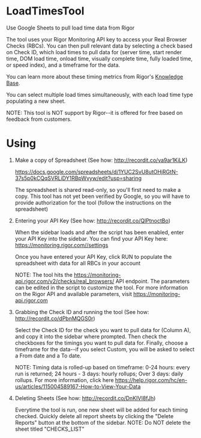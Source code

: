 # LoadTimesTool

Use Google Sheets to pull load time data from Rigor

The tool uses your Rigor Monitoring API key to access your Real Browser Checks (RBCs). You can then pull relevant data by selecting a check based on Check ID, which load times to pull data for (server time, start render time, DOM load time, onload time, visually complete time, fully loaded time, or speed index), and a timeframe for the data.

You can learn more about these timing metrics from Rigor's [Knowledge Base](https://help.rigor.com/hc/en-us/articles/115006741308-Performance-Metrics-Glossary).

You can select multiple load times simultaneously, with each load time type populating a new sheet.

NOTE: This tool is NOT support by Rigor--it is offered for free based on feedback from customers.

# Using

1. Make a copy of Spreadsheet (See how: http://recordit.co/va9ar1KiLK)

   https://docs.google.com/spreadsheets/d/1YUC2SvU8utOHjRGtN-37s5p0kCQqSVRLiDY1RBpWvyw/edit?usp=sharing

   The spreadsheet is shared read-only, so you'll first need to make a copy. This tool has not yet been verified by Google, so you          will have to provide authorization for the tool (follow the instructions on the spreadsheet)

2. Entering your API Key (See how: http://recordit.co/QlPtnoctBo)

   When the sidebar loads and after the script has been enabled, enter your API Key into the sidebar. You can find your API Key here:      https://monitoring.rigor.com//settings
   
   Once you have entered your API Key, click RUN to populate the spreadsheet with data for all RBCs in your account
   
   NOTE: The tool hits the https://monitoring-api.rigor.com/v2/checks/real_browsers/ API endpoint. The parameters can be edited in the      script to customize the tool. For more information on the Rigor API and available parameters, visit https://monitoring-api.rigor.com

3. Grabbing the Check ID and running the tool (See how: http://recordit.co/dPbnMQGS0r)

   Select the Check ID for the check you want to pull data for (Column A), and copy it into the sidebar where prompted. Then check the      checkboxes for the timings you want to pull data for. Finally, choose a timeframe for the data--if you select Custom, you will be        asked to select a From date and a To date. 
   
   NOTE: Timing data is rolled-up based on timeframe:
     0-24 hours: every run is returned;
     24 hours - 3 days: hourly rollups;
     Over 3 days: daily rollups.
     For more information, click here https://help.rigor.com/hc/en-us/articles/115004589167-How-to-View-Your-Data

4. Deleting Sheets (See how: http://recordit.co/DnKIVI8fJh)

   Everytime the tool is run, one new sheet will be added for each timing checked. Quickly delete all report sheets by clicking the        "Delete Reports" button at the bottom of the sidebar. NOTE: Do NOT delete the sheet titled "CHECKS_LIST"
